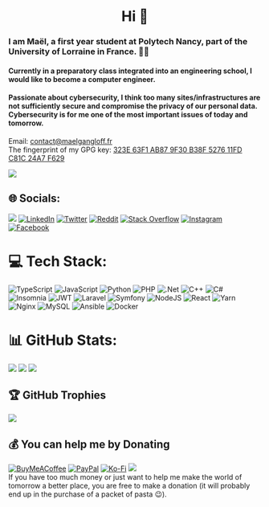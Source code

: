 <h1 align="center">Hi 👋</h1>

### I am Maël, a first year student at Polytech Nancy, part of the University of Lorraine in France. 👨‍🎓
#### Currently in a preparatory class integrated into an engineering school, I would like to become a computer engineer. 
#### Passionate about cybersecurity, I think too many sites/infrastructures are not sufficiently secure and compromise the privacy of our personal data. Cybersecurity is for me one of the most important issues of today and tomorrow.

Email: contact@maelgangloff.fr  
The fingerprint of my GPG key: [323E 63F1 AB87 9F30 B38F 5276 11FD C81C 24A7 F629](https://maelgangloff.fr/pgp-key.txt)

![](https://komarev.com/ghpvc/?username=maelgangloff&color=0e75b6&style=for-the-badge)

## 🌐 Socials:
![](https://dcbadge.vercel.app/api/shield/357508678783336459)
[![LinkedIn](https://img.shields.io/badge/LinkedIn-%230077B5.svg?logo=linkedin&logoColor=white&style=for-the-badge)](https://linkedin.com/in/maelgangloff)
[![Twitter](https://img.shields.io/badge/Twitter-%231DA1F2.svg?logo=Twitter&logoColor=white&style=for-the-badge)](https://twitter.com/GangloffMael)
[![Reddit](https://img.shields.io/badge/Reddit-%23FF4500.svg?logo=Reddit&logoColor=white&style=for-the-badge)](https://reddit.com/user/maelgangloff)
[![Stack Overflow](https://img.shields.io/badge/-Stackoverflow-FE7A16?logo=stack-overflow&logoColor=white&style=for-the-badge)](https://stackoverflow.com/users/14125227)
[![Instagram](https://img.shields.io/badge/Instagram-%23E4405F.svg?logo=Instagram&logoColor=white&style=for-the-badge)](https://instagram.com/maelgangloff)
[![Facebook](https://img.shields.io/badge/Facebook-%231877F2.svg?logo=Facebook&logoColor=white&style=for-the-badge)](https://facebook.com/mael.gangloff)

# 💻 Tech Stack:
![TypeScript](https://img.shields.io/badge/typescript-%23007ACC.svg?style=for-the-badge&logo=typescript&logoColor=white)
![JavaScript](https://img.shields.io/badge/javascript-%23323330.svg?style=for-the-badge&logo=javascript&logoColor=%23F7DF1E)
![Python](https://img.shields.io/badge/python-3670A0?style=for-the-badge&logo=python&logoColor=ffdd54)
![PHP](https://img.shields.io/badge/php-%23777BB4.svg?style=for-the-badge&logo=php&logoColor=white)
![.Net](https://img.shields.io/badge/.NET-5C2D91?style=for-the-badge&logo=.net&logoColor=white)
![C++](https://img.shields.io/badge/c++-%2300599C.svg?style=for-the-badge&logo=c%2B%2B&logoColor=white)
![C#](https://img.shields.io/badge/c%23-%23239120.svg?style=for-the-badge&logo=c-sharp&logoColor=white)
![Insomnia](https://img.shields.io/badge/Insomnia-black?style=for-the-badge&logo=insomnia&logoColor=5849BE)
![JWT](https://img.shields.io/badge/JWT-black?style=for-the-badge&logo=JSON%20web%20tokens)
![Laravel](https://img.shields.io/badge/laravel-%23FF2D20.svg?style=for-the-badge&logo=laravel&logoColor=white)
![Symfony](https://img.shields.io/badge/symfony-%23000000.svg?style=for-the-badge&logo=symfony&logoColor=white)
![NodeJS](https://img.shields.io/badge/node.js-6DA55F?style=for-the-badge&logo=node.js&logoColor=white)
![React](https://img.shields.io/badge/react-%2320232a.svg?style=for-the-badge&logo=react&logoColor=%2361DAFB)
![Yarn](https://img.shields.io/badge/yarn-%232C8EBB.svg?style=for-the-badge&logo=yarn&logoColor=white)
![Nginx](https://img.shields.io/badge/nginx-%23009639.svg?style=for-the-badge&logo=nginx&logoColor=white)
![MySQL](https://img.shields.io/badge/mysql-%2300f.svg?style=for-the-badge&logo=mysql&logoColor=white)
![Ansible](https://img.shields.io/badge/ansible-%231A1918.svg?style=for-the-badge&logo=ansible&logoColor=white)
![Docker](https://img.shields.io/badge/docker-%230db7ed.svg?style=for-the-badge&logo=docker&logoColor=white)


# 📊 GitHub Stats:
![](https://github-readme-stats.vercel.app/api?username=maelgangloff&theme=dark&hide_border=false&include_all_commits=true&count_private=true)
![](https://github-readme-streak-stats.herokuapp.com/?user=maelgangloff&theme=dark&hide_border=false)
![](https://github-readme-stats.vercel.app/api/top-langs/?username=maelgangloff&theme=dark&hide_border=false&include_all_commits=true&count_private=true&layout=compact)

## 🏆 GitHub Trophies
![](https://github-profile-trophy.vercel.app/?username=maelgangloff&theme=radical&no-frame=false&no-bg=true&margin-w=4)

## 💰 You can help me by Donating
[![BuyMeACoffee](https://img.shields.io/badge/Buy%20Me%20a%20Coffee-ffdd00?style=for-the-badge&logo=buy-me-a-coffee&logoColor=black)](https://buymeacoffee.com/maelgangloff)
[![PayPal](https://img.shields.io/badge/PayPal-00457C?style=for-the-badge&logo=paypal&logoColor=white)](https://paypal.me/maelgangloff)
[![Ko-Fi](https://img.shields.io/badge/Ko--fi-F16061?style=for-the-badge&logo=ko-fi&logoColor=white)](https://ko-fi.com/maelgangloff) 
![](https://hit.yhype.me/github/profile?user_id=51171251)  
If you have too much money or just want to help me make the world of tomorrow a better place, you are free to make a donation (it will probably end up in the purchase of a packet of pasta 😉).  
